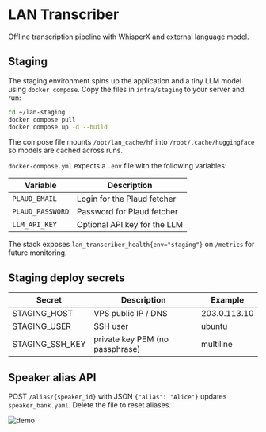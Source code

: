 # LAN Transcriber

Offline transcription pipeline with WhisperX and external language model.

## Staging

The staging environment spins up the application and a tiny LLM model using
`docker compose`. Copy the files in `infra/staging` to your server and run:

```bash
cd ~/lan-staging
docker compose pull
docker compose up -d --build
```

The compose file mounts `/opt/lan_cache/hf` into `/root/.cache/huggingface` so
models are cached across runs.

`docker-compose.yml` expects a `.env` file with the following variables:

| Variable | Description |
| --- | --- |
| `PLAUD_EMAIL` | Login for the Plaud fetcher |
| `PLAUD_PASSWORD` | Password for Plaud fetcher |
| `LLM_API_KEY` | Optional API key for the LLM |

The stack exposes `lan_transcriber_health{env="staging"}` on `/metrics` for
future monitoring.

## Staging deploy secrets

| Secret | Description | Example |
|--------|-------------|---------|
| STAGING_HOST | VPS public IP / DNS | 203.0.113.10 |
| STAGING_USER | SSH user | ubuntu |
| STAGING_SSH_KEY | private key PEM (no passphrase) | multiline |

## Speaker alias API

POST `/alias/{speaker_id}` with JSON `{"alias": "Alice"}` updates `speaker_bank.yaml`. Delete the file to reset aliases.


![demo](docs/demo.gif)

